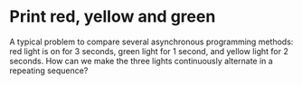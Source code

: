 # Print red, yellow and green

A typical problem to compare several asynchronous programming methods: red light is on for 3 seconds, green light for 1 second, and yellow light for 2 seconds. How can we make the three lights continuously alternate in a repeating sequence?
